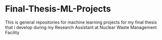 # Final-Thesis-ML-Projects
This is general repositories for machine learning projects for my final thesis that i develop during my Research Assistant at Nuclear Waste Management Facility
